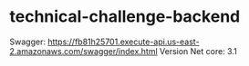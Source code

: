 # technical-challenge-backend

Swagger: https://fb81h25701.execute-api.us-east-2.amazonaws.com/swagger/index.html
Version Net core: 3.1
